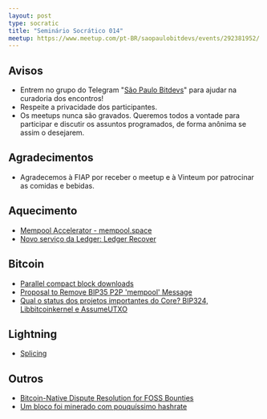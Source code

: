 ```yaml
---
layout: post
type: socratic
title: "Seminário Socrático 014"
meetup: https://www.meetup.com/pt-BR/saopaulobitdevs/events/292381952/
---
```


## Avisos

- Entrem no grupo do Telegram "[São Paulo Bitdevs](https://t.me/joinchat/lHusQ1bV9fUyNDY5)" para ajudar na curadoria dos encontros!
- Respeite a privacidade dos participantes. 
- Os meetups nunca são gravados. Queremos todos a vontade para participar e discutir os assuntos programados, de forma anônima se assim o desejarem.

## Agradecimentos

- Agradecemos à FIAP por receber o meetup e à Vinteum por patrocinar as comidas e bebidas.

## Aquecimento

- [Mempool Accelerator - mempool.space](https://twitter.com/mempool/status/1659619347910803466)
- [Novo serviço da Ledger: Ledger Recover](https://www.ledger.com/academy/what-is-ledger-recover)

## Bitcoin

- [Parallel compact block downloads](https://github.com/bitcoin/bitcoin/pull/27626)
- [Proposal to Remove BIP35 P2P 'mempool' Message](https://lists.linuxfoundation.org/pipermail/bitcoin-dev/2023-April/021562.html)
- [Qual o status dos projetos importantes do Core? BIP324, Libbitcoinkernel e AssumeUTXO](https://github.com/bitcoin/bitcoin/projects)

## Lightning

- [Splicing](https://lightningsplice.com/splicing_explained.html)

## Outros

- [Bitcoin-Native Dispute Resolution for FOSS Bounties](https://twitter.com/wadaniel/status/1658575110096207873?t=ZQ5U0fErYSt08BEEKMfiZg&s=08)
- [Um bloco foi minerado com pouquíssimo hashrate](https://twitter.com/ckpooldev/status/1660799764332519425)

